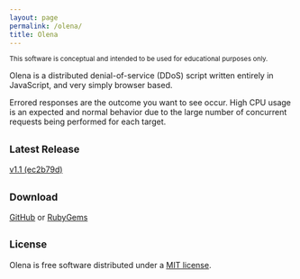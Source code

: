 ```yaml
---
layout: page
permalink: /olena/
title: Olena
---
```


<p class="notice-guide">
  <small>This software is conceptual and intended to be used for educational purposes only.</small>
</p>

Olena is a distributed denial-of-service (DDoS) script written entirely in JavaScript, and very simply browser based.

Errored responses are the outcome you want to see occur. High CPU usage is an expected and normal behavior due to the large number of concurrent requests being performed for each target.

## <small>Latest Release</small>
[v1.1 (ec2b79d)](https://github.com/victorwynne/olena/releases/tag/v1.1)

## <small>Download</small>
[GitHub](https://github.com/victorwynne/olena) or [RubyGems](https://rubygems.org/gems/olena)

## <small>License</small>

Olena is free software distributed under a [MIT license](https://github.com/victorwynne/olena/blob/main/LICENSE).
<br><br>
